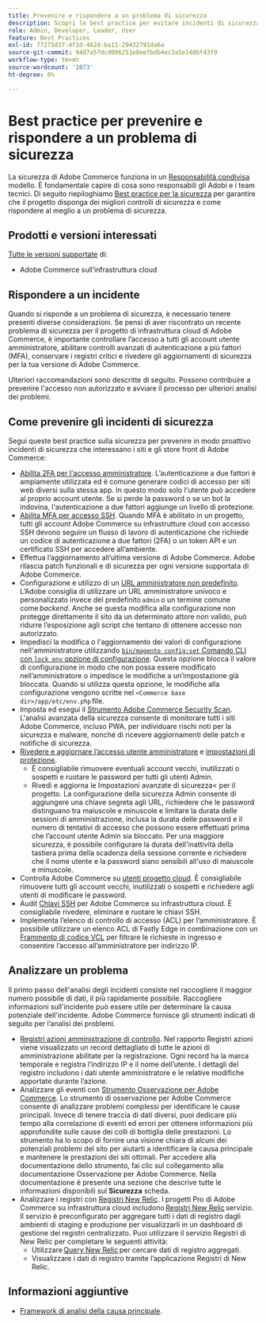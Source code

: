 ```yaml
---
title: Prevenire e rispondere a un problema di sicurezza
description: Scopri le best practice per evitare incidenti di sicurezza e rispondere a tali problemi nel progetto Adobe Commerce on cloud infrastructure.
role: Admin, Developer, Leader, User
feature: Best Practices
exl-id: 77275d37-4f1d-462d-ba11-29432791da6a
source-git-commit: 94d7a57dcd006251e8eefbdb4ec3a5e140bf43f9
workflow-type: tm+mt
source-wordcount: '1073'
ht-degree: 0%

---
```


# Best practice per prevenire e rispondere a un problema di sicurezza

La sicurezza di Adobe Commerce funziona in un [Responsabilità condivisa](https://www.adobe.com/content/dam/cc/en/trust-center/ungated/whitepapers/experience-cloud/adobe-commerce-shared-responsibility-guide.pdf) modello. È fondamentale capire di cosa sono responsabili gli Adobi e i team tecnici. Di seguito riepiloghiamo [Best practice per la sicurezza](https://www.adobe.com/content/dam/cc/en/security/pdfs/Adobe-Magento-Commerce-Best-Practices-Guide.pdf) per garantire che il progetto disponga dei migliori controlli di sicurezza e come rispondere al meglio a un problema di sicurezza.

## Prodotti e versioni interessati

[Tutte le versioni supportate](../../../release/versions.md) di:

- Adobe Commerce sull’infrastruttura cloud

## Rispondere a un incidente

Quando si risponde a un problema di sicurezza, è necessario tenere presenti diverse considerazioni. Se pensi di aver riscontrato un recente problema di sicurezza per il progetto di infrastruttura cloud di Adobe Commerce, è importante controllare l’accesso a tutti gli account utente amministratore, abilitare controlli avanzati di autenticazione a più fattori (MFA), conservare i registri critici e rivedere gli aggiornamenti di sicurezza per la tua versione di Adobe Commerce.

Ulteriori raccomandazioni sono descritte di seguito. Possono contribuire a prevenire l&#39;accesso non autorizzato e avviare il processo per ulteriori analisi dei problemi.

## Come prevenire gli incidenti di sicurezza

Segui queste best practice sulla sicurezza per prevenire in modo proattivo incidenti di sicurezza che interessano i siti e gli store front di Adobe Commerce:

- [Abilita 2FA per l&#39;accesso amministratore](https://docs.magento.com/user-guide/stores/security-two-factor-authentication.html).
L’autenticazione a due fattori è ampiamente utilizzata ed è comune generare codici di accesso per siti web diversi sulla stessa app. In questo modo solo l&#39;utente può accedere al proprio account utente. Se si perde la password o se un bot la indovina, l&#39;autenticazione a due fattori aggiunge un livello di protezione.
- [Abilita MFA per accesso SSH](https://devdocs.magento.com/cloud/project/project-enable-mfa-enforcement.html).
Quando MFA è abilitato in un progetto, tutti gli account Adobe Commerce su infrastrutture cloud con accesso SSH devono seguire un flusso di lavoro di autenticazione che richiede un codice di autenticazione a due fattori (2FA) o un token API e un certificato SSH per accedere all’ambiente.
- Effettua l’aggiornamento all’ultima versione di Adobe Commerce.
Adobe rilascia patch funzionali e di sicurezza per ogni versione supportata di Adobe Commerce.
- Configurazione e utilizzo di un [URL amministratore non predefinito](https://docs.magento.com/user-guide/stores/store-urls-custom-admin.html).
L’Adobe consiglia di utilizzare un URL amministratore univoco e personalizzato invece del predefinito `admin` o un termine comune come *backend*. Anche se questa modifica alla configurazione non protegge direttamente il sito da un determinato attore non valido, può ridurre l’esposizione agli script che tentano di ottenere accesso non autorizzato.
- Impedisci la modifica o l&#39;aggiornamento dei valori di configurazione nell&#39;amministratore utilizzando  [`bin/magento config:set` Comando CLI con `lock env` opzione di configurazione](https://experienceleague.adobe.com/docs/commerce-operations/configuration-guide/cli/configuration-management/set-configuration-values.html#set-configuration-values-that-cannot-be-edited-in-the-admin). Questa opzione blocca il valore di configurazione in modo che non possa essere modificato nell’amministratore o impedisce le modifiche a un’impostazione già bloccata. Quando si utilizza questa opzione, le modifiche alla configurazione vengono scritte nel `<Commerce base dir>/app/etc/env.php` file.
- Imposta ed esegui il [Strumento Adobe Commerce Security Scan](https://docs.magento.com/user-guide/magento/security-scan.html).
L&#39;analisi avanzata della sicurezza consente di monitorare tutti i siti Adobe Commerce, incluso PWA, per individuare rischi noti per la sicurezza e malware, nonché di ricevere aggiornamenti delle patch e notifiche di sicurezza.
- [Rivedere e aggiornare l’accesso utente amministratore](https://docs.magento.com/user-guide/system/permissions-users-all.html) e [impostazioni di protezione](https://docs.magento.com/user-guide/stores/security-admin.html).
   - È consigliabile rimuovere eventuali account vecchi, inutilizzati o sospetti e ruotare le password per tutti gli utenti Admin.
   - Rivedi e aggiorna le Impostazioni avanzate di sicurezza&lt; per il progetto. La configurazione della sicurezza Admin consente di aggiungere una chiave segreta agli URL, richiedere che le password distinguano tra maiuscole e minuscole e limitare la durata delle sessioni di amministrazione, inclusa la durata delle password e il numero di tentativi di accesso che possono essere effettuati prima che l’account utente Admin sia bloccato. Per una maggiore sicurezza, è possibile configurare la durata dell&#39;inattività della tastiera prima della scadenza della sessione corrente e richiedere che il nome utente e la password siano sensibili all&#39;uso di maiuscole e minuscole.
- Controlla Adobe Commerce su [utenti progetto cloud](https://devdocs.magento.com/cloud/project/user-admin.html).
È consigliabile rimuovere tutti gli account vecchi, inutilizzati o sospetti e richiedere agli utenti di modificare le password.
- Audit [Chiavi SSH](https://devdocs.magento.com/cloud/before/before-workspace-ssh.html) per Adobe Commerce su infrastruttura cloud.
È consigliabile rivedere, eliminare e ruotare le chiavi SSH.
- Implementa l’elenco di controllo di accesso (ACL) per l’amministratore.
È possibile utilizzare un elenco ACL di Fastly Edge in combinazione con un [Frammento di codice VCL](https://devdocs.magento.com/cloud/cdn/fastly-vcl-allowlist.html#vcl) per filtrare le richieste in ingresso e consentire l’accesso all’amministratore per indirizzo IP.

## Analizzare un problema

Il primo passo dell&#39;analisi degli incidenti consiste nel raccogliere il maggior numero possibile di dati, il più rapidamente possibile. Raccogliere informazioni sull&#39;incidente può essere utile per determinare la causa potenziale dell&#39;incidente. Adobe Commerce fornisce gli strumenti indicati di seguito per l’analisi dei problemi.

- [Registri azioni amministrazione di controllo](https://docs.magento.com/user-guide/system/action-log-report.html).
Nel rapporto Registri azioni viene visualizzato un record dettagliato di tutte le azioni di amministrazione abilitate per la registrazione. Ogni record ha la marca temporale e registra l’indirizzo IP e il nome dell’utente. I dettagli del registro includono i dati utente amministratore e le relative modifiche apportate durante l’azione.
- Analizzare gli eventi con [Strumento Osservazione per Adobe Commerce](https://experienceleague.adobe.com/docs/commerce-operations/tools/observation-for-adobe-commerce/intro.html?lang=en).
Lo strumento di osservazione per Adobe Commerce consente di analizzare problemi complessi per identificare le cause principali. Invece di tenere traccia di dati diversi, puoi dedicare più tempo alla correlazione di eventi ed errori per ottenere informazioni più approfondite sulle cause dei colli di bottiglia delle prestazioni.
Lo strumento ha lo scopo di fornire una visione chiara di alcuni dei potenziali problemi del sito per aiutarti a identificare la causa principale e mantenere le prestazioni dei siti ottimali. Per accedere alla documentazione dello strumento, fai clic sul collegamento alla documentazione Osservazione per Adobe Commerce. Nella documentazione è presente una sezione che descrive tutte le informazioni disponibili sul **Sicurezza** scheda.
- Analizzare i registri con [Registri New Relic](https://devdocs.magento.com/cloud/project/new-relic.html#new-relic-logs). I progetti Pro di Adobe Commerce su infrastruttura cloud includono [Registri New Relic](https://docs.newrelic.com/docs/logs/new-relic-logs/get-started/introduction-new-relic-logs) servizio. Il servizio è preconfigurato per aggregare tutti i dati di registro dagli ambienti di staging e produzione per visualizzarli in un dashboard di gestione dei registri centralizzato.
Puoi utilizzare il servizio Registri di New Relic per completare le seguenti attività:
   - Utilizzare [Query New Relic](https://docs.newrelic.com/docs/logs/new-relic-logs/ui-data/query-syntax-logs) per cercare dati di registro aggregati.
   - Visualizzare i dati di registro tramite l’applicazione Registri di New Relic.

## Informazioni aggiuntive

- [Framework di analisi della causa principale](https://sansec.io/kb/incident-response/magento-root-cause-analysis).
